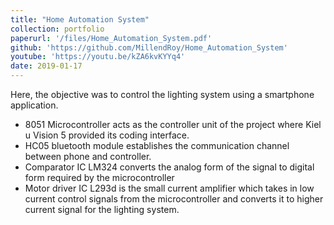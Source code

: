 ```yaml
---
title: "Home Automation System"
collection: portfolio
paperurl: '/files/Home_Automation_System.pdf'
github: 'https://github.com/MillendRoy/Home_Automation_System'
youtube: 'https://youtu.be/kZA6kvKYYq4'
date: 2019-01-17
---
```


Here, the objective was to control the lighting system using a smartphone application. 
- 8051 Microcontroller acts as the controller unit of the project where Kiel u Vision 5 provided its coding interface. 
- HC05 bluetooth module establishes the communication channel between phone and controller.
- Comparator IC LM324  converts the analog form of the signal to digital form required by the microcontroller
- Motor driver IC L293d is the small current amplifier which takes in low current control signals from the microcontroller and  converts it to higher current signal for the lighting system.


